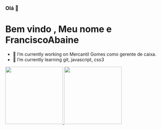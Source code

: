 ### Olá 👋 <h1>Bem vindo , Meu nome e FranciscoAbaine</h1>

- 🔭 I’m currently working on  Mercantil Gomes como gerente de caixa.
- 🌱 I’m currently learning git,  javascript, css3 

 <div>
  <a href="https://github.com/rafaballerini">
  <img height="180em" src="https://github-readme-stats.vercel.app/api?username=rafaballerini&show_icons=true&theme=dracula&include_all_commits=true&count_private=true"/>
  <img height="180em" src="https://github-readme-stats.vercel.app/api/top-langs/?username=rafaballerini&layout=compact&langs_count=7&theme=dracula"/>
    </div>


